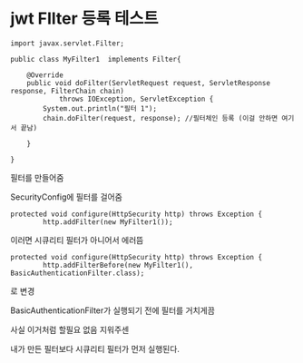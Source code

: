 # jwt FIlter 등록 테스트



```
import javax.servlet.Filter;

public class MyFilter1  implements Filter{

	@Override
	public void doFilter(ServletRequest request, ServletResponse response, FilterChain chain)
			throws IOException, ServletException {
		System.out.println("필터 1");
		chain.doFilter(request, response); //필터체인 등록 (이걸 안하면 여기서 끝남)
		
	}

}
```

필터를 만들어줌

SecurityConfig에 필터를 걸어줌

```
protected void configure(HttpSecurity http) throws Exception {
		http.addFilter(new MyFilter1());
```

이러면 시큐리티 필터가 아니어서 에러뜸



```
protected void configure(HttpSecurity http) throws Exception {
		http.addFilterBefore(new MyFilter1(), BasicAuthenticationFilter.class);
```

로 변경 

BasicAuthenticationFilter가 실행되기 전에 필터를 거치게끔

사실 이거처럼 할필요 없음 지워주센



내가 만든 필터보다 시큐리티 필터가 먼저 실행된다.

